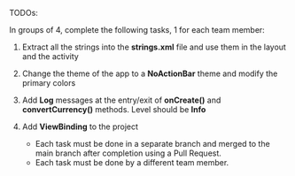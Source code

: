 
TODOs:

In groups of 4, complete the following tasks, 1 for each team member:
1. Extract all the strings into the **strings.xml** file and use them in the layout and the activity
2. Change the theme of the app to a **NoActionBar** theme and modify the primary colors
3. Add **Log** messages at the entry/exit of **onCreate()** and **convertCurrency()** methods. Level should be **Info**
4. Add **ViewBinding** to the project

    - Each task must be done in a separate branch and merged to the main branch
    after completion using a Pull Request.
    - Each task must be done by a different team member.